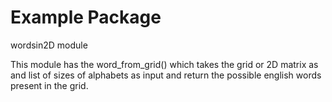 # Example Package

wordsin2D module

This module has the word_from_grid() which takes the grid or 2D matrix as and list of sizes of alphabets as input
and return the possible english words present in the grid.